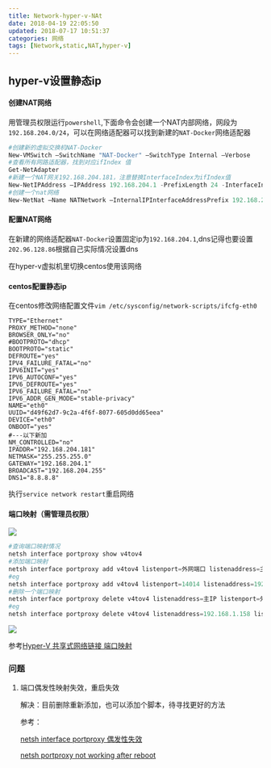 ```yaml
---
title: Network-hyper-v-NAt
date: 2018-04-19 22:05:50
updated: 2018-07-17 10:51:37
categories: 网络
tags: [Network,static,NAT,hyper-v]
---
```


## hyper-v设置静态ip

#### 创建NAT网络

用管理员权限运行`powershell`,下面命令会创建一个NAT内部网络，网段为`192.168.204.0/24`，可以在网络适配器可以找到新建的`NAT-Docker`网络适配器

```powershell
#创建新的虚拟交换机NAT-Docker
New-VMSwitch –SwitchName "NAT-Docker" –SwitchType Internal –Verbose
#查看所有网路适配器，找到对应ifIndex 值
Get-NetAdapter
#新建一个NAT网关192.168.204.181，注意替换InterfaceIndex为ifIndex值
New-NetIPAddress –IPAddress 192.168.204.1 -PrefixLength 24 -InterfaceIndex 37 –Verbose
#创建一个nat网络
New-NetNat –Name NATNetwork –InternalIPInterfaceAddressPrefix 192.168.204.0/24 –Verbose
```

#### 配置NAT网络

在新建的网络适配器`NAT-Docker`设置固定ip为`192.168.204.1`,dns记得也要设置`202.96.128.86`根据自己实际情况设置dns

在hyper-v虚拟机里切换centos使用该网络

#### centos配置静态ip

在centos修改网络配置文件`vim /etc/sysconfig/network-scripts/ifcfg-eth0 `

```properties
TYPE="Ethernet"
PROXY_METHOD="none"
BROWSER_ONLY="no"
#BOOTPROTO="dhcp"
BOOTPROTO="static"
DEFROUTE="yes"
IPV4_FAILURE_FATAL="no"
IPV6INIT="yes"
IPV6_AUTOCONF="yes"
IPV6_DEFROUTE="yes"
IPV6_FAILURE_FATAL="no"
IPV6_ADDR_GEN_MODE="stable-privacy"
NAME="eth0"
UUID="d49f62d7-9c2a-4f6f-8077-605d0dd65eea"
DEVICE="eth0"
ONBOOT="yes"
#---以下新加
NM_CONTROLLED="no"
IPADDR="192.168.204.181"
NETMASK="255.255.255.0"
GATEWAY="192.168.204.1"
BROADCAST="192.168.204.255"
DNS1="8.8.8.8"
```

执行`service network restart`重启网络



#### 端口映射（需管理员权限）

![](http://ohdtoul5i.bkt.clouddn.com/1531476067353.png)

```powershell
#查询端口映射情况
netsh interface portproxy show v4tov4
#添加端口映射
netsh interface portproxy add v4tov4 listenport=外网端口 listenaddress=主IP connectaddress=私网IP connectport=私网IP端口
#eg
netsh interface portproxy add v4tov4 listenport=14014 listenaddress=192.168.1.158 connectaddress=192.168.204.182 connectport=14014
#删除一个端口映射
netsh interface portproxy delete v4tov4 listenaddress=主IP listenport=外网端口
#eg
netsh interface portproxy delete v4tov4 listenaddress=192.168.1.158 listenport=14014
```

![](http://ohdtoul5i.bkt.clouddn.com/1531475386029.png)

参考[Hyper-V 共享式网络链接 端口映射](https://my.oschina.net/alongite/blog/1537054)



### 问题

1. 端口偶发性映射失效，重启失效

   解决：目前删除重新添加，也可以添加个脚本，待寻找更好的方法

   参考：

   [netsh interface portproxy 偶发性失效](https://bbs.csdn.net/topics/391076935)

   [netsh portproxy not working after reboot](https://social.technet.microsoft.com/Forums/en-US/24494291-21a0-492e-b596-97bd5ac042d1/netsh-portproxy-not-working-after-reboot?forum=w7itpronetworking)

